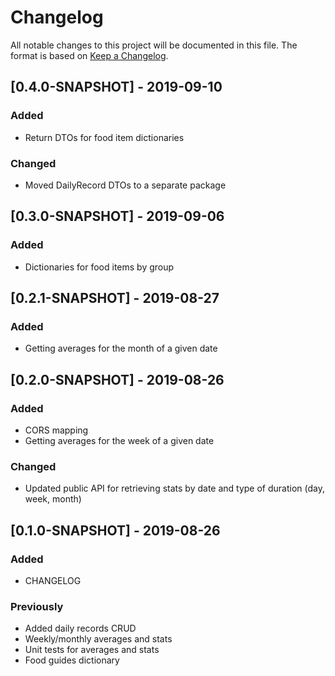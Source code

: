 # Changelog
All notable changes to this project will be documented in this file. The format is based on [Keep a Changelog](https://keepachangelog.com/en/1.0.0/).

## [0.4.0-SNAPSHOT] - 2019-09-10
### Added
- Return DTOs for food item dictionaries

### Changed
- Moved DailyRecord DTOs to a separate package

## [0.3.0-SNAPSHOT] - 2019-09-06
### Added
- Dictionaries for food items by group

## [0.2.1-SNAPSHOT] - 2019-08-27
### Added
- Getting averages for the month of a given date

## [0.2.0-SNAPSHOT] - 2019-08-26
### Added
- CORS mapping
- Getting averages for the week of a given date

### Changed
- Updated public API for retrieving stats by date and type of duration (day, week, month)

## [0.1.0-SNAPSHOT] - 2019-08-26
### Added
- CHANGELOG

### Previously
- Added daily records CRUD
- Weekly/monthly averages and stats
- Unit tests for averages and stats
- Food guides dictionary